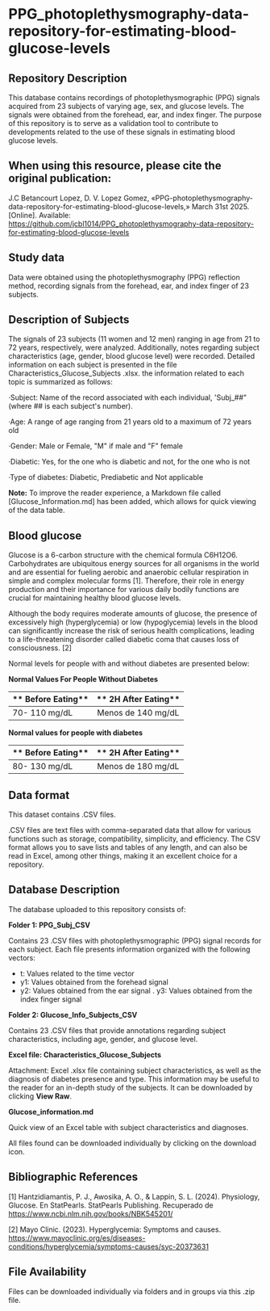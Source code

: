 # PPG_photoplethysmography-data-repository-for-estimating-blood-glucose-levels

## Repository Description
This database contains recordings of photoplethysmographic (PPG) signals acquired from 23 subjects of varying age, sex, and glucose levels. The signals were obtained from the forehead, ear, and index finger.
The purpose of this repository is to serve as a validation tool to contribute to developments related to the use of these signals in estimating blood glucose levels.

## When using this resource, please cite the original publication:
J.C Betancourt Lopez, D. V. Lopez Gomez,  «PPG-photoplethysmography-data-repository-for-estimating-blood-glucose-levels,» March 31st 2025. [Online]. Available:
https://github.com/jcbl1014/PPG_photoplethysmography-data-repository-for-estimating-blood-glucose-levels

## Study data
Data were obtained using the photoplethysmography (PPG) reflection method, recording signals from the forehead, ear, and index finger of 23 subjects.

## Description of Subjects
The signals of 23 subjects (11 women and 12 men) ranging in age from 21 to 72 years, respectively, were analyzed. Additionally, notes regarding subject characteristics (age, gender, blood glucose level) were recorded. Detailed information on each subject is presented in the file Characteristics_Glucose_Subjects .xlsx. 
the information related to each topic is summarized as follows:

·Subject: Name of the record associated with each individual, 'Subj_##" (where ## is each subject's number).

·Age: A range of age ranging from 21 years old to a maximum of 72 years old 

·Gender: Male or Female, "M" if male and "F" female 

·Diabetic: Yes, for the one who is diabetic and not, for the one who is not 

·Type of diabetes: Diabetic, Prediabetic and Not applicable 

**Note:** To improve the reader experience, a Markdown file called [Glucose_Information.md] has been added, which allows for quick viewing of the data table.

## Blood glucose
Glucose is a 6-carbon structure with the chemical formula C6H12O6. Carbohydrates are ubiquitous energy sources for all organisms in the world and are essential for fueling aerobic and anaerobic cellular respiration in simple and complex molecular forms [1]. Therefore, their role in energy production and their importance for various daily bodily functions are crucial for maintaining healthy blood glucose levels.

Although the body requires moderate amounts of glucose, the presence of excessively high (hyperglycemia) or low (hypoglycemia) levels in the blood can significantly increase the risk of serious health complications, leading to a life-threatening disorder called diabetic coma that causes loss of consciousness. [2]

Normal levels for people with and without diabetes are presented below:

**Normal Values ​​For People Without Diabetes**

| ** Before Eating** | ** 2H After Eating**  | 
|-------------|:--------:|
| 70- 110 mg/dL  | Menos de 140 mg/dL       | 

**Normal values ​​for people with diabetes**

| ** Before Eating** | ** 2H After Eating**  | 
|-------------|:--------:|
| 80- 130 mg/dL  | Menos de 180 mg/dL       | 


## Data format
This dataset contains .CSV files.

.CSV files are text files with comma-separated data that allow for various functions such as storage, compatibility, simplicity, and efficiency. The CSV format allows you to save lists and tables of any length, and can also be read in Excel, among other things, making it an excellent choice for a repository.

## Database Description
The database uploaded to this repository consists of:

**Folder 1: PPG_Subj_CSV**

Contains 23 .CSV files with photoplethysmographic (PPG) signal records for each subject. Each file presents information organized with the following vectors:

- t: Values ​​related to the time vector
- y1: Values ​​obtained from the forehead signal
- y2: Values ​​obtained from the ear signal
. y3: Values ​​obtained from the index finger signal

**Folder 2: Glucose_Info_Subjects_CSV**

Contains 23 .CSV files that provide annotations regarding subject characteristics, including age, gender, and glucose level.

**Excel file: Characteristics_Glucose_Subjects**

Attachment: Excel .xlsx file containing subject characteristics, as well as the diagnosis of diabetes presence and type. This information may be useful to the reader for an in-depth study of the subjects. It can be downloaded by clicking **View Raw**.

**Glucose_information.md**

Quick view of an Excel table with subject characteristics and diagnoses.

All files found can be downloaded individually by clicking on the download icon.

## Bibliographic References
[1] Hantzidiamantis, P. J., Awosika, A. O., & Lappin, S. L. (2024). Physiology, Glucose. En StatPearls. StatPearls Publishing. Recuperado de https://www.ncbi.nlm.nih.gov/books/NBK545201/

[2] Mayo Clinic. (2023). Hyperglycemia: Symptoms and causes. https://www.mayoclinic.org/es/diseases-conditions/hyperglycemia/symptoms-causes/syc-20373631

## File Availability
Files can be downloaded individually via folders and in groups via this .zip file.


